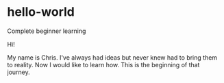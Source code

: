 # hello-world
Complete beginner learning 

Hi!

My name is Chris. I've always had ideas but never knew had to bring them to reality. Now I would like to learn how. This is the beginning of that journey.
